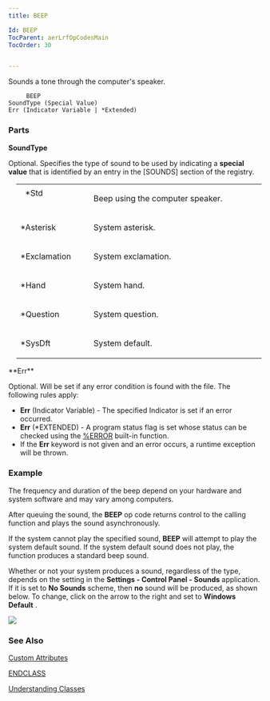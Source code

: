 ```yaml
---
title: BEEP

Id: BEEP
TocParent: aerLrfOpCodesMain
TocOrder: 30


---
```


Sounds a tone through the computer's speaker. 

```
     BEEP
SoundType (Special Value)
Err (Indicator Variable | *Extended)
```

### Parts

**SoundType** 

Optional. Specifies the type of sound to be used by indicating a **special value** that is identified by an entry in the [SOUNDS] section of the registry.


<table class="MsoNormalTable" id="Table2" style="MARGIN-LEFT: 12pt; WIDTH: 97.5%" cellspacing="0" cellpadding="0" width="97%" border="0"> <tr style="mso-yfti-irow: 0; mso-yfti-firstrow: yes"> <td colspan="1" rowspan="1" valign="top" width="144"> <p class="MsoNormal" style="MARGIN: 4pt 0in 4pt 0.1in"> *Std 
</td>
        <td colspan="1" rowspan="1" valign="top" width="438">

Beep using the computer speaker. 
</td>
        </tr>
        <tr style="mso-yfti-irow: 1">
            <td colspan="1" rowspan="1" valign="top" width="144">

*Asterisk 
</td>
            <td colspan="1" rowspan="1" valign="top" width="438">

System asterisk. 
</td>
        </tr>
        <tr style="mso-yfti-irow: 2">
            <td colspan="1" rowspan="1" valign="top" width="144">

*Exclamation 
</td>
            <td colspan="1" rowspan="1" valign="top" width="438">

System exclamation. 
</td>
        </tr>
        <tr style="mso-yfti-irow: 3">
            <td colspan="1" rowspan="1" valign="top" width="144">

*Hand 
</td>
            <td colspan="1" rowspan="1" valign="top" width="438">

System hand. 
</td>
        </tr>
        <tr style="mso-yfti-irow: 4">
            <td colspan="1" rowspan="1" valign="top" width="144">

*Question 
</td>
            <td colspan="1" rowspan="1" valign="top" width="438">

System question. 
</td>
        </tr>
        <tr style="mso-yfti-irow: 5; mso-yfti-lastrow: yes">
            <td colspan="1" rowspan="1" valign="top" width="144">

*SysDft 
</td>
            <td colspan="1" rowspan="1" valign="top" width="438">

System default. 
</td>
        </tr>
</table>
 **Err** 
        </p>

Optional. Will be set if any error condition is found with the file. The following rules apply: 

- **Err** (Indicator Variable) - The specified Indicator is set if an error occurred.
- **Err** (*EXTENDED) - A program status flag is set whose status can be checked using the [%ERROR](ERROR_Function.html) built-in function.
- If the **Err** keyword is not given and an error occurs, a runtime exception will be thrown.

### Example
The frequency and duration of the beep depend on your hardware and system software and may vary among computers. 

After queuing the sound, the **BEEP** op code returns control to the calling function and plays the sound asynchronously. 

If the system cannot play the specified sound, **BEEP** will attempt to play the system default sound. If the system default sound does not play, the function produces a standard beep sound. 

Whether or not your system produces a sound, regardless of the type, depends on the setting in the **Settings - Control Panel - Sounds** application. If it is set to **No Sounds** scheme, then **no** sound will be produced, as shown below. To change, click on the arrow to the right and set to **Windows Default** . 

![](Images/beep.gif) 

### See Also
[Custom Attributes](aerConCustomAttributes.html)

[ENDCLASS](ENDCLASS.html)

[Understanding Classes](aerTourUnderstandingClassesMain.html) 
